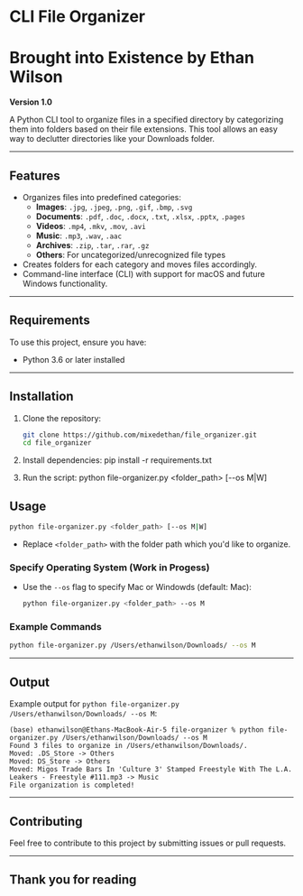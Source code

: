 # CLI File Organizer

# Brought into Existence by Ethan Wilson

**Version 1.0**

A Python CLI tool to organize files in a specified directory by categorizing them into folders based on their file extensions. This tool allows an easy way to declutter directories like your Downloads folder.

---

## Features
- Organizes files into predefined categories:
  - **Images**: `.jpg`, `.jpeg`, `.png`, `.gif`, `.bmp`, `.svg`
  - **Documents**: `.pdf`, `.doc`, `.docx`, `.txt`, `.xlsx`, `.pptx`, `.pages`
  - **Videos**: `.mp4`, `.mkv`, `.mov`, `.avi`
  - **Music**: `.mp3`, `.wav`, `.aac`
  - **Archives**: `.zip`, `.tar`, `.rar`, `.gz`
  - **Others**: For uncategorized/unrecognized file types
- Creates folders for each category and moves files accordingly.
- Command-line interface (CLI) with support for macOS and future Windows functionality.

---

## Requirements
To use this project, ensure you have:
- Python 3.6 or later installed

---

## Installation

1. Clone the repository:
   ```bash
   git clone https://github.com/mixedethan/file_organizer.git
   cd file_organizer

2. Install dependencies:
    pip install -r requirements.txt

3. Run the script:
    python file-organizer.py <folder_path> [--os M|W]

## Usage
```bash
python file-organizer.py <folder_path> [--os M|W]
```
- Replace `<folder_path>` with the folder path which you'd like to organize.

### Specify Operating System (Work in Progess)
- Use the `--os` flag to specify Mac or Windowds (default: Mac):
  ```bash
  python file-organizer.py <folder_path> --os M
  ```

### Example Commands
```bash
python file-organizer.py /Users/ethanwilson/Downloads/ --os M
```

---

## Output
Example output for `python file-organizer.py /Users/ethanwilson/Downloads/ --os M`:
```
(base) ethanwilson@Ethans-MacBook-Air-5 file-organizer % python file-organizer.py /Users/ethanwilson/Downloads/ --os M
Found 3 files to organize in /Users/ethanwilson/Downloads/.
Moved: .DS_Store -> Others
Moved: DS_Store -> Others
Moved: Migos Trade Bars In 'Culture 3' Stamped Freestyle With The L.A. Leakers - Freestyle #111.mp3 -> Music
File organization is completed!
```

---

## Contributing
Feel free to contribute to this project by submitting issues or pull requests.

---

## Thank you for reading